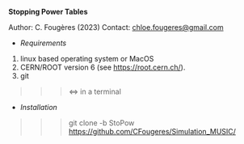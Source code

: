 **Stopping Power Tables**

Author: C. Fougères (2023)
Contact: chloe.fougeres@gmail.com


- *Requirements*
1. linux based operating system or MacOS
2. CERN/ROOT version 6  (see https://root.cern.ch/).
3. git

>>> <=> in a terminal


- *Installation*
>>>  git clone -b StoPow https://github.com/CFougeres/Simulation_MUSIC/
